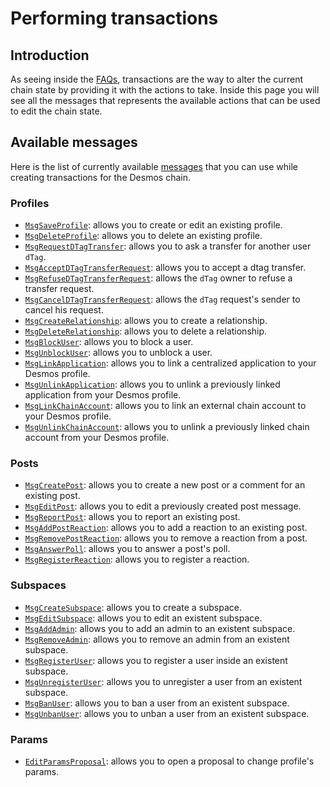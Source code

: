 # Performing transactions

## Introduction

As seeing inside the [FAQs](developer-faq.md#what-is-a-transaction), transactions are the way to alter the current chain
state by providing it with the actions to take. Inside this page you will see all the messages that represents the
available actions that can be used to edit the chain state.

## Available messages

Here is the list of currently available [messages](developer-faq.md#what-is-a-message) that you can use while creating
transactions for the Desmos chain.

### Profiles

* [`MsgSaveProfile`](msgs/profiles/save-profile.md): allows you to create or edit an existing profile.
* [`MsgDeleteProfile`](msgs/profiles/delete-profile.md): allows you to delete an existing profile.
* [`MsgRequestDTagTransfer`](msgs/profiles/request-dtag-transfer.md): allows you to ask a transfer for another
  user `dTag`.
* [`MsgAcceptDTagTransferRequest`](msgs/profiles/accept-dtag-transfer-request.md): allows you to accept a dtag transfer.
* [`MsgRefuseDTagTransferRequest`](msgs/profiles/refuse-dtag-transfer-request.md): allows the `dTag` owner to refuse a
  transfer request.
* [`MsgCancelDTagTransferRequest`](msgs/profiles/cancel-dtag-transfer-request.md): allows the `dTag` request's sender to
  cancel his request.
* [`MsgCreateRelationship`](msgs/profiles/create-relationship.md): allows you to create a relationship.
* [`MsgDeleteRelationship`](msgs/profiles/delete-relationship.md): allows you to delete a relationship.
* [`MsgBlockUser`](msgs/profiles/block-user.md): allows you to block a user.
* [`MsgUnblockUser`](msgs/profiles/unblock-user.md): allows you to unblock a user.
* [`MsgLinkApplication`](msgs/profiles/link-application.md): allows you to link a centralized application to your Desmos profile.
* [`MsgUnlinkApplication`](msgs/profiles/unlink-application.md): allows you to unlink a previously linked application from your Desmos profile.
* [`MsgLinkChainAccount`](msgs/profiles/link-chain-link.md): allows you to link an external chain account to your Desmos profile.
* [`MsgUnlinkChainAccount`](msgs/profiles/unlink-chain-link.md): allows you to unlink a previously linked chain account from your Desmos profile.

### Posts

* [`MsgCreatePost`](msgs/staging/posts/create-post.md): allows you to create a new post or a comment for an existing
  post.
* [`MsgEditPost`](msgs/staging/posts/edit-post.md): allows you to edit a previously created post message.
* [`MsgReportPost`](msgs/staging/posts/report-post.md): allows you to report an existing post.
* [`MsgAddPostReaction`](msgs/staging/posts/add-post-reaction.md): allows you to add a reaction to an existing post.
* [`MsgRemovePostReaction`](msgs/staging/posts/remove-post-reaction.md): allows you to remove a reaction from a post.
* [`MsgAnswerPoll`](msgs/staging/posts/answer-poll.md): allows you to answer a post's poll.
* [`MsgRegisterReaction`](msgs/staging/posts/register-reaction.md): allows you to register a reaction.

### Subspaces

* [`MsgCreateSubspace`](msgs/staging/subspaces/create-subspace.md): allows you to create a subspace.
* [`MsgEditSubspace`](msgs/staging/subspaces/edit-subspace.md): allows you to edit an existent subspace.
* [`MsgAddAdmin`](msgs/staging/subspaces/add-admin.md): allows you to add an admin to an existent subspace.
* [`MsgRemoveAdmin`](msgs/staging/subspaces/remove-admin.md): allows you to remove an admin from an existent subspace.
* [`MsgRegisterUser`](msgs/staging/subspaces/register-user.md): allows you to register a user inside an existent subspace.
* [`MsgUnregisterUser`](msgs/staging/subspaces/unregister-user.md): allows you to unregister a user from an existent subspace.
* [`MsgBanUser`](msgs/staging/subspaces/ban-user.md): allows you to ban a user from an existent subspace.
* [`MsgUnbanUser`](msgs/staging/subspaces/unban-user.md): allows you to unban a user from an existent subspace.

### Params
* [`EditParamsProposal`](msgs/staging/edit_param_proposal.md): allows you to open a proposal to change profile's params.
